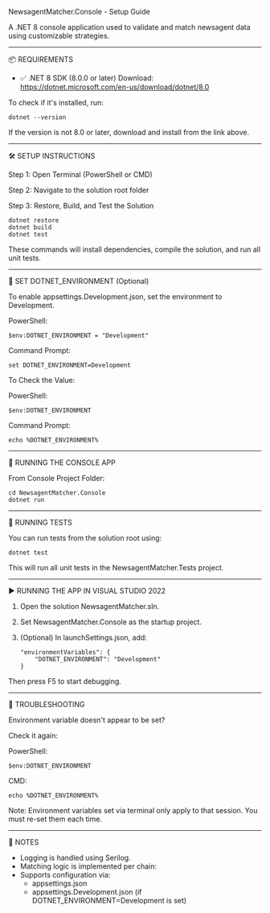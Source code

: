﻿NewsagentMatcher.Console - Setup Guide

A .NET 8 console application used to validate and match newsagent data using customizable strategies.

---

📦 REQUIREMENTS

- ✅ .NET 8 SDK (8.0.0 or later)
  Download: https://dotnet.microsoft.com/en-us/download/dotnet/8.0

To check if it's installed, run:

    dotnet --version

If the version is not 8.0 or later, download and install from the link above.

---

🛠 SETUP INSTRUCTIONS

Step 1: Open Terminal (PowerShell or CMD)

Step 2: Navigate to the solution root folder

Step 3: Restore, Build, and Test the Solution

    dotnet restore
    dotnet build
    dotnet test

These commands will install dependencies, compile the solution, and run all unit tests.

---

🌱 SET DOTNET_ENVIRONMENT (Optional)

To enable appsettings.Development.json, set the environment to Development.

PowerShell:

    $env:DOTNET_ENVIRONMENT = "Development"

Command Prompt:

    set DOTNET_ENVIRONMENT=Development

To Check the Value:

PowerShell:

    $env:DOTNET_ENVIRONMENT

Command Prompt:

    echo %DOTNET_ENVIRONMENT%

---

🚀 RUNNING THE CONSOLE APP

From Console Project Folder:

    cd NewsagentMatcher.Console
    dotnet run

---

🧪 RUNNING TESTS

You can run tests from the solution root using:

    dotnet test

This will run all unit tests in the NewsagentMatcher.Tests project.

---

▶️ RUNNING THE APP IN VISUAL STUDIO 2022

1. Open the solution NewsagentMatcher.sln.
2. Set NewsagentMatcher.Console as the startup project.
3. (Optional) In launchSettings.json, add:

       "environmentVariables": {
           "DOTNET_ENVIRONMENT": "Development"
       }

Then press F5 to start debugging.

---

🧯 TROUBLESHOOTING

Environment variable doesn't appear to be set?

Check it again:

PowerShell:

    $env:DOTNET_ENVIRONMENT

CMD:

    echo %DOTNET_ENVIRONMENT%

Note: Environment variables set via terminal only apply to that session. You must re-set them each time.

---

📝 NOTES

- Logging is handled using Serilog.
- Matching logic is implemented per chain:
- Supports configuration via:
  - appsettings.json
  - appsettings.Development.json (if DOTNET_ENVIRONMENT=Development is set)

